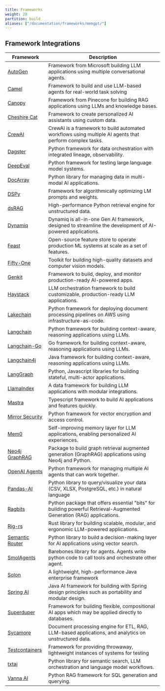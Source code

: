 ```yaml
---
title: Frameworks 
weight: 20
partition: build
aliases: ["/documentation/frameworks/memgpt/"]
---
```


## Framework Integrations

| Framework                                                     | Description                                                                                                          |
| ------------------------------------------------------------- | -------------------------------------------------------------------------------------------------------------------- |
| [AutoGen](/documentation/frameworks/autogen/)                 | Framework from Microsoft building LLM applications using multiple conversational agents.                             |
| [Camel](/documentation/frameworks/camel/)                     | Framework to build and use LLM-based agents for real-world task solving                                              |
| [Canopy](/documentation/frameworks/canopy/)                   | Framework from Pinecone for building RAG applications using LLMs and knowledge bases.                                |
| [Cheshire Cat](/documentation/frameworks/cheshire-cat/)       | Framework to create personalized AI assistants using custom data.                                                    |
| [CrewAI](/documentation/frameworks/crewai/)                   | CrewAI is a framework to build automated workflows using multiple AI agents that perform complex tasks.              |
| [Dagster](/documentation/frameworks/dagster/)                 | Python framework for data orchestration with integrated lineage, observability.                                      |
| [DeepEval](/documentation/frameworks/deepeval/)               | Python framework for testing large language model systems.                                                           |
| [DocArray](/documentation/frameworks/docarray/)               | Python library for managing data in multi-modal AI applications.                                                     |
| [DSPy](/documentation/frameworks/dspy/)                       | Framework for algorithmically optimizing LM prompts and weights.                                                     |
| [dsRAG](/documentation/frameworks/dsrag/)                     | High-performance Python retrieval engine for unstructured data.                                                      |
| [Dynamiq](/documentation/frameworks/dynamiq/)                 | Dynamiq is all-in-one Gen AI framework, designed to streamline the development of AI-powered applications.           |
| [Feast](/documentation/frameworks/feast/)                     | Open-source feature store to operate production ML systems at scale as a set of features.                            |
| [Fifty-One](/documentation/frameworks/fifty-one/)             | Toolkit for building high-quality datasets and computer vision models.                                               |
| [Genkit](/documentation/frameworks/genkit/)                   | Framework to build, deploy, and monitor production-ready AI-powered apps.                                            |
| [Haystack](/documentation/frameworks/haystack/)               | LLM orchestration framework to build customizable, production-ready LLM applications.                                |
| [Lakechain](/documentation/frameworks/lakechain/)             | Python framework for deploying document processing pipelines on AWS using infrastructure-as-code.                    |
| [Langchain](/documentation/frameworks/langchain/)             | Python framework for building context-aware, reasoning applications using LLMs.                                      |
| [Langchain-Go](/documentation/frameworks/langchain-go/)       | Go framework for building context-aware, reasoning applications using LLMs.                                          |
| [Langchain4j](/documentation/frameworks/langchain4j/)         | Java framework for building context-aware, reasoning applications using LLMs.                                        |
| [LangGraph](/documentation/frameworks/langgraph/)             | Python, Javascript libraries for building stateful, multi-actor applications.                                        |
| [LlamaIndex](/documentation/frameworks/llama-index/)          | A data framework for building LLM applications with modular integrations.                                            |
| [Mastra](/documentation/frameworks/mastra/)                   | Typescript framework to build AI applications and features quickly.                                                  |
| [Mirror Security](/documentation/frameworks/mirror-security/) | Python framework for vector encryption and access control.                                                           |
| [Mem0](/documentation/frameworks/mem0/)                       | Self-improving memory layer for LLM applications, enabling personalized AI experiences.                              |
| [Neo4j GraphRAG](/documentation/frameworks/neo4j-graphrag/)   | Package to build graph retrieval augmented generation (GraphRAG) applications using Neo4j and Python.                |
| [OpenAI Agents](/documentation/frameworks/openai-agents/)     | Python framework for managing multiple AI agents that can work together.                                             |
| [Pandas-AI](/documentation/frameworks/pandas-ai/)             | Python library to query/visualize your data (CSV, XLSX, PostgreSQL, etc.) in natural language                        |
| [Ragbits](/documentation/frameworks/ragbits/)                 | Python package that offers essential "bits" for building powerful Retrieval-Augmented Generation (RAG) applications. |
| [Rig-rs](/documentation/frameworks/rig-rs/)                   | Rust library for building scalable, modular, and ergonomic LLM-powered applications.                                 |
| [Semantic Router](/documentation/frameworks/semantic-router/) | Python library to build a decision-making layer for AI applications using vector search.                             |
| [SmolAgents](/documentation/frameworks/smolagents/)           | Barebones library for agents. Agents write python code to call tools and orchestrate other agent.                    |
| [Solon](/documentation/frameworks/solon/)                     | A lightweight, high-performance Java enterprise framework                                                            |
| [Spring AI](/documentation/frameworks/spring-ai/)             | Java AI framework for building with Spring design principles such as portability and modular design.                 |
| [Superduper](/documentation/frameworks/superduper/)           | Framework for building flexible, compositional AI apps which may be applied directly to databases.                   |
| [Sycamore](/documentation/frameworks/sycamore/)               | Document processing engine for ETL, RAG, LLM-based applications, and analytics on unstructured data.                 |
| [Testcontainers](/documentation/frameworks/testcontainers/)   | Framework for providing throwaway, lightweight instances of systems for testing                                      |
| [txtai](/documentation/frameworks/txtai/)                     | Python library for semantic search, LLM orchestration and language model workflows.                                  |
| [Vanna AI](/documentation/frameworks/vanna-ai/)               | Python RAG framework for SQL generation and querying.                                                                |
